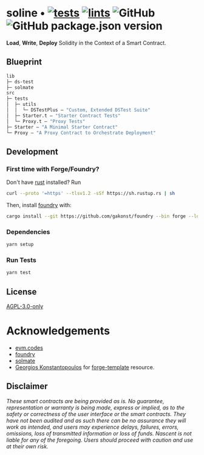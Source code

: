 # soline  • [![tests](https://github.com/abigger87/soline/actions/workflows/tests.yml/badge.svg)](https://github.com/abigger87/soline/actions/workflows/tests.yml) [![lints](https://github.com/abigger87/soline/actions/workflows/lints.yml/badge.svg)](https://github.com/abigger87/soline/actions/workflows/lints.yml) ![GitHub](https://img.shields.io/github/license/abigger87/soline) ![GitHub package.json version](https://img.shields.io/github/package-json/v/abigger87/soline)

**Load**, **Write**, **Deploy** Solidity in the Context of a Smart Contract.

## Blueprint

```ml
lib
├─ ds-test
├─ solmate
src
├─ tests
│  ├─ utils
│  │  └─ DSTestPlus — "Custom, Extended DSTest Suite"
│  ├─ Starter.t — "Starter Contract Tests"
│  └─ Proxy.t — "Proxy Tests"
├─ Starter — "A Minimal Starter Contract"
└─ Proxy — "A Proxy Contract to Orchestrate Deployment"
```

## Development

### First time with Forge/Foundry?

Don't have [rust](https://www.rust-lang.org/tools/install) installed?
Run
```bash
curl --proto '=https' --tlsv1.2 -sSf https://sh.rustup.rs | sh
```

Then, install [foundry](https://github.com/gakonst/foundry) with:
```bash
cargo install --git https://github.com/gakonst/foundry --bin forge --locked
```

### Dependencies

```bash
yarn setup
```

### Run Tests

```bash
yarn test
```

## License

[AGPL-3.0-only](https://github.com/nascentxyz/yobot/blob/master/LICENSE)

# Acknowledgements

- [evm.codes](https://evm.codes)
- [foundry](https://github.com/gakonst/foundry)
- [solmate](https://github.com/Rari-Capital/solmate)
- [Georgios Konstantopoulos](https://github.com/gakonst) for [forge-template](https://github.com/gakonst/forge-template) resource.


## Disclaimer

_These smart contracts are being provided as is. No guarantee, representation or warranty is being made, express or implied, as to the safety or correctness of the user interface or the smart contracts. They have not been audited and as such there can be no assurance they will work as intended, and users may experience delays, failures, errors, omissions, loss of transmitted information or loss of funds. Nascent is not liable for any of the foregoing. Users should proceed with caution and use at their own risk._
